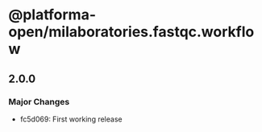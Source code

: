 # @platforma-open/milaboratories.fastqc.workflow

## 2.0.0

### Major Changes

- fc5d069: First working release
